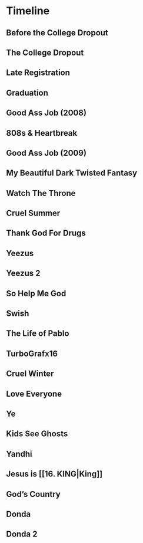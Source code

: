# Timeline

## Before the College Dropout

## The College Dropout

## Late Registration

## Graduation

## Good Ass Job (2008)

## 808s & Heartbreak

## Good Ass Job (2009)

## My Beautiful Dark Twisted Fantasy

## Watch The Throne

## Cruel Summer

## Thank God For Drugs

## Yeezus

## Yeezus 2

## So Help Me God

## Swish

## The Life of Pablo

## TurboGrafx16

## Cruel Winter

## Love Everyone

## Ye

## Kids See Ghosts

## Yandhi

## Jesus is [[16. KING|King]]

## God’s Country

## Donda

## Donda 2
